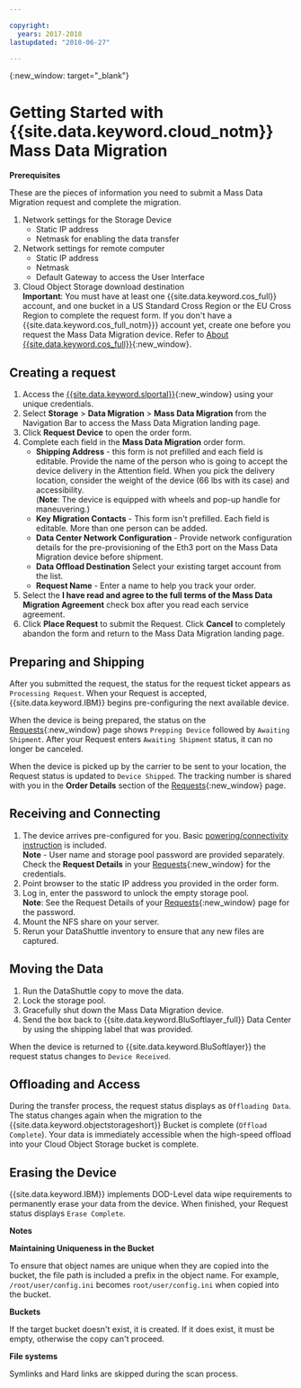 ```yaml
---

copyright:
  years: 2017-2018
lastupdated: "2018-06-27"

---
```

{:new_window: target="_blank"}

# Getting Started with {{site.data.keyword.cloud_notm}} Mass Data Migration

**Prerequisites**

These are the pieces of information you need to submit a Mass Data Migration request and complete the migration.

1. Network settings for the Storage Device
   - Static IP address
   - Netmask for enabling the data transfer
2. Network settings for remote computer
   - Static IP address
   - Netmask 
   - Default Gateway to access the User Interface
3. Cloud Object Storage download destination <br/>
   **Important**: You must have at least one {{site.data.keyword.cos_full}} account, and one bucket in a US Standard Cross Region or the EU Cross Region to complete the request form. If you don't have a {{site.data.keyword.cos_full_notm}}} account yet, create one before you request the Mass Data Migration device. Refer to [About {{site.data.keyword.cos_full}}](https://console.bluemix.net/docs/services/cloud-object-storage/about-cos.html){:new_window}.

## Creating a request

1. Access the [{{site.data.keyword.slportal}}](https://control.softlayer.com/){:new_window} using your unique credentials.
2. Select **Storage** > **Data Migration** > **Mass Data Migration** from the Navigation Bar to access the Mass Data Migration landing page.
3. Click **Request Device** to open the order form.
4. Complete each field in the **Mass Data Migration** order form.
   - **Shipping Address** - this form is not prefilled and each field is editable. Provide the name of the person who is going to accept the device delivery in the Attention field. When you pick the delivery location, consider the weight of the device (66 lbs with its case) and accessibility. <br/> (**Note**: The device is equipped with wheels and pop-up handle for maneuvering.)
   - **Key Migration Contacts** - This form isn't prefilled. Each field is editable. More than one person can be added. 
   - **Data Center Network Configuration** - Provide network configuration details for the pre-provisioning of the Eth3 port on the Mass Data Migration device before shipment.
   - **Data Offload Destination** Select your existing target account from the list.
   - **Request Name** - Enter a name to help you track your order.
5. Select the **I have read and agree to the full terms of the Mass Data Migration Agreement** check box after you read each service agreement.
6. Click **Place Request** to submit the Request. Click **Cancel** to completely abandon the form and return to the Mass Data Migration landing page.


## Preparing and Shipping

After you submitted the request, the status for the request ticket appears as `Processing Request`. When your Request is accepted, {{site.data.keyword.IBM}} begins pre-configuring the next available device.

When the device is being prepared, the status on the [Requests](https://control.softlayer.com/storage/mdms){:new_window} page shows `Prepping Device` followed by `Awaiting Shipment`. After your Request enters `Awaiting Shipment` status, it can no longer be canceled. 

When the device is picked up by the carrier to be sent to your location, the Request status is updated to `Device Shipped`. The tracking number is shared with you in the **Order Details** section of the [Requests](https://control.softlayer.com/storage/mdms){:new_window} page.


## Receiving and Connecting

1. The device arrives pre-configured for you. Basic [powering/connectivity instruction](user-instructions.html) is included. <br/>
  **Note** - User name and storage pool password are provided separately. Check the **Request Details** in your [Requests](https://control.softlayer.com/storage/mdms){:new_window} for the credentials.
2. Point browser to the static IP address you provided in the order form.
3. Log in, enter the password to unlock the empty storage pool. <br/>
   **Note**: See the Request Details of your [Requests](https://control.softlayer.com/storage/mdms){:new_window} page for the password.
4. Mount the NFS share on your server.
5. Rerun your DataShuttle inventory to ensure that any new files are captured.

## Moving the Data
1. Run the DataShuttle copy to move the data.
2. Lock the storage pool.
3. Gracefully shut down the Mass Data Migration device.
4. Send the box back to {{site.data.keyword.BluSoftlayer_full}} Data Center by using the shipping label that was provided.

When the device is returned to {{site.data.keyword.BluSoftlayer}} the request status changes to `Device Received`. 

## Offloading and Access

During the transfer process, the request status displays as `Offloading Data`. The status changes again when the migration to the {{site.data.keyword.objectstorageshort}} Bucket is complete (`Offload Complete`). Your data is immediately accessible when the high-speed offload into your Cloud Object Storage bucket is complete.

## Erasing the Device

{{site.data.keyword.IBM}} implements DOD-Level data wipe requirements to permanently erase your data from the device. When finished, your Request status displays `Erase Complete`.

**Notes**

**Maintaining Uniqueness in the Bucket**

To ensure that object names are unique when they are copied into the bucket, the file path is included a prefix in the object name. For example, `/root/user/config.ini` becomes  `root/user/config.ini` when copied into the bucket.

**Buckets**

If the target bucket doesn't exist, it is created. If it does exist, it must be empty, otherwise the copy can't proceed.  

**File systems**

Symlinks and Hard links are skipped during the scan process.
